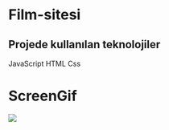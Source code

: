 # Film-sitesi

<h2>Projede kullanılan teknolojiler</h2>

JavaScript HTML Css

# ScreenGif

![](/img/film.gif)
